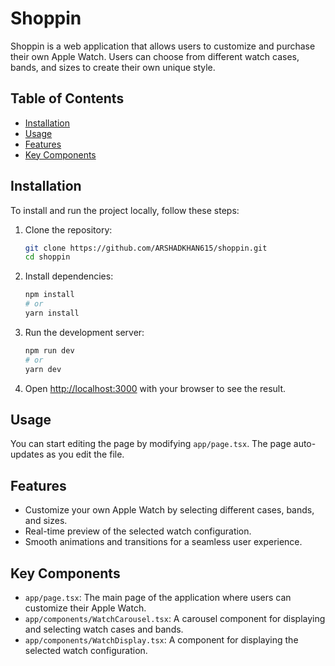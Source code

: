 # Shoppin

Shoppin is a web application that allows users to customize and purchase their own Apple Watch. Users can choose from different watch cases, bands, and sizes to create their own unique style.

## Table of Contents

- [Installation](#installation)
- [Usage](#usage)
- [Features](#features)
- [Key Components](#key-components)

## Installation

To install and run the project locally, follow these steps:

1. Clone the repository:
   ```bash
   git clone https://github.com/ARSHADKHAN615/shoppin.git
   cd shoppin
   ```

2. Install dependencies:
   ```bash
   npm install
   # or
   yarn install
   ```

3. Run the development server:
   ```bash
   npm run dev
   # or
   yarn dev
   ```

4. Open [http://localhost:3000](http://localhost:3000) with your browser to see the result.

## Usage

You can start editing the page by modifying `app/page.tsx`. The page auto-updates as you edit the file.

## Features

- Customize your own Apple Watch by selecting different cases, bands, and sizes.
- Real-time preview of the selected watch configuration.
- Smooth animations and transitions for a seamless user experience.

## Key Components

- `app/page.tsx`: The main page of the application where users can customize their Apple Watch.
- `app/components/WatchCarousel.tsx`: A carousel component for displaying and selecting watch cases and bands.
- `app/components/WatchDisplay.tsx`: A component for displaying the selected watch configuration.
